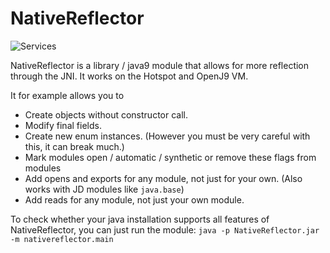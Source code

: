 # NativeReflector

![Services](https://img.shields.io/static/v1?label=Java&message=16&color=yellow&style=flat)

NativeReflector is a library / java9 module that allows for more reflection through the JNI. It works on the Hotspot and OpenJ9 VM.

It for example allows you to

  * Create objects without constructor call.
  * Modify final fields.
  * Create new enum instances. (However you must be very careful with this, it can break much.)
  * Mark modules open / automatic / synthetic or remove these flags from modules
  * Add opens and exports for any module, not just for your own. (Also works with JD modules like `java.base`)
  * Add reads for any module, not just your own module.

To check whether your java installation supports all features of NativeReflector, you can just run the module: `java -p NativeReflector.jar -m nativereflector.main`